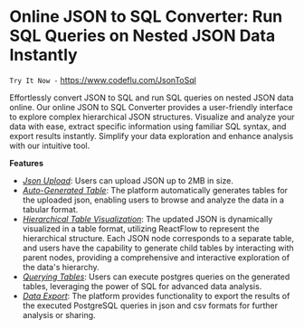 # Online JSON to SQL Converter: Run SQL Queries on Nested JSON Data Instantly

 `Try It Now -` https://www.codeflu.com/JsonToSql

Effortlessly convert JSON to SQL and run SQL queries on nested JSON data online. Our online JSON to SQL Converter provides a user-friendly interface to explore complex hierarchical JSON structures. Visualize and analyze your data with ease, extract specific information using familiar SQL syntax, and export results instantly. Simplify your data exploration and enhance analysis with our intuitive tool.

**Features**
 
 - *<ins>Json Upload</ins>*: Users can upload JSON up to 2MB in size.
  - <ins>*Auto-Generated Table</ins>*: The platform automatically generates tables for the uploaded json, enabling users to browse and analyze the
   data in a tabular format.
 - *<ins>Hierarchical Table Visualization</ins>*: The updated JSON is dynamically visualized in a table format, utilizing ReactFlow to represent the hierarchical structure. Each JSON node corresponds to a separate table, and users have the capability to generate child tables by interacting with parent nodes, providing a comprehensive and interactive exploration of the data's hierarchy.
  - *<ins>Querying Tables</ins>*: Users can execute postgres queries on the generated tables, leveraging the power of SQL for advanced data
   analysis.
  - *<ins>Data Export</ins>*: The platform provides functionality to export the results of the executed PostgreSQL queries in json and csv formats for
   further analysis or sharing.
